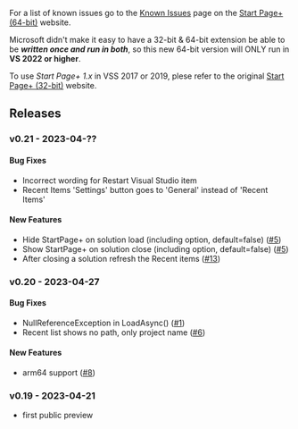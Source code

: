 For a list of known issues go to the [Known Issues][known-issues-url]
page on the [Start Page+ (64-bit)][start-page-plus-64-bit-url] website.

Microsoft didn't make it easy to have a 32-bit & 64-bit extension be able to be
**_written once and run in both_**, so this new 64-bit version will ONLY run in 
**VS 2022 or higher**.

To use *Start Page+ 1.x* in VSS 2017 or 2019, plese refer to 
the original [Start Page+ (32-bit)][start-page-plus-32-bit-url] website.

[start-page-plus-64-bit-url]: https://luminous-software.solutions/start-page-plus-64-bit
[start-page-plus-32-bit-url]: https://luminous-software.solutions/start-page-plus
[known-issues-url]: https://luminous-software.solutions/start-page-plus-64-bit/known-issues

## Releases

### v0.21 - 2023-04-??

#### Bug Fixes
- Incorrect wording for Restart Visual Studio item
- Recent Items 'Settings' button goes to 'General' instead of 'Recent Items'

#### New Features
- Hide StartPage+ on solution load (including option, default=false)
([#5](https://github.com/luminous-software/start-page-plus-64-bit/issues/5))
- Show StartPage+ on solution close (including option, default=false)
([#5](https://github.com/luminous-software/start-page-plus-64-bit/issues/5))
- After closing a solution refresh the Recent items
([#13](https://github.com/luminous-software/start-page-plus-64-bit/issues/5))

### v0.20 - 2023-04-27

#### Bug Fixes
- NullReferenceException in LoadAsync()
([#1](https://github.com/luminous-software/start-page-plus-64-bit/issues/1))
- Recent list shows no path, only project name
([#6](https://github.com/luminous-software/start-page-plus-64-bit/issues/6))

#### New Features
- arm64 support
([#8](https://github.com/luminous-software/start-page-plus-64-bit/pull/8))

### v0.19 - 2023-04-21
- first public preview
